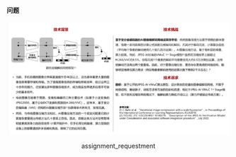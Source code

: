 #### 问题

<div align=center><img src="picture\assignment_requestment.jpg"
    alt="No Picture"
    style="zoom:100%"/>
    <center><p>assignment_requestment</p></center>
</div>

#### 